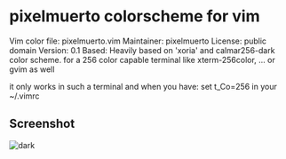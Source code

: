pixelmuerto colorscheme for vim
===============================
Vim color file:  pixelmuerto.vim
Maintainer: pixelmuerto 
License: public domain
Version: 0.1
Based: Heavily based on 'xoria' and calmar256-dark color scheme.
for a 256 color capable terminal like xterm-256color, ... or gvim as well

it only works in such a terminal and when you have:
set t_Co=256
in your ~/.vimrc

Screenshot
----------

![dark](https://github.com/pixelmuerto/vim-pixelmuerto/blob/master/pixelmuerto.png)

